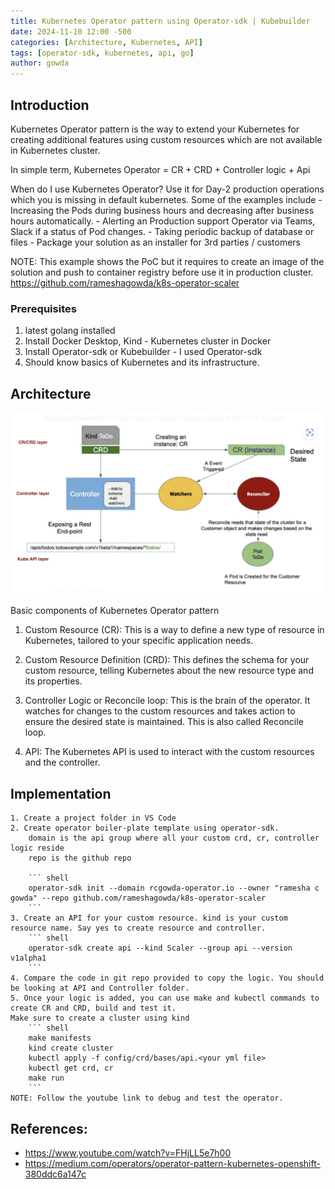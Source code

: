 ```yaml
---
title: Kubernetes Operator pattern using Operator-sdk | Kubebuilder
date: 2024-11-10 12:00 -500
categories: [Architecture, Kubernetes, API]
tags: [operator-sdk, kubernetes, api, go]
author: gowda
---
```


## Introduction

Kubernetes Operator pattern is the way to extend your Kubernetes for creating additional features using custom resources which are not available in Kubernetes cluster.

In simple term,
Kubernetes Operator = CR + CRD + Controller logic + Api

When do I use Kubernetes Operator? Use it for Day-2 production operations which you is missing in default kubernetes.
Some of the examples include - Increasing the Pods during business hours and decreasing after business hours automatically. - Alerting an Production support Operator via Teams, Slack if a status of Pod changes. - Taking periodic backup of database or files - Package your solution as an installer for 3rd parties / customers

NOTE: This example shows the PoC but it requires to create an image of the solution and push to container registry before use it in production cluster.
<https://github.com/rameshagowda/k8s-operator-scaler>

### Prerequisites

1. latest golang installed
2. Install Docker Desktop, Kind - Kubernetes cluster in Docker
3. Install Operator-sdk or Kubebuilder - I used Operator-sdk
4. Should know basics of Kubernetes and its infrastructure.

## Architecture

![Desktop View](/assets/img/k8s/operator.png)

Basic components of Kubernetes Operator pattern

1. Custom Resource (CR): This is a way to define a new type of resource in Kubernetes, tailored to your specific application needs.

2. Custom Resource Definition (CRD): This defines the schema for your custom resource, telling Kubernetes about the new resource type and its properties.

3. Controller Logic or Reconcile loop: This is the brain of the operator. It watches for changes to the custom resources and takes action to ensure the desired state is maintained. This is also called Reconcile loop.

4. API: The Kubernetes API is used to interact with the custom resources and the controller.

## Implementation

    1. Create a project folder in VS Code
    2. Create operator boiler-plate template using operator-sdk.
        domain is the api group where all your custom crd, cr, controller logic reside
        repo is the github repo

        ``` shell
        operator-sdk init --domain rcgowda-operator.io --owner "ramesha c gowda" --repo github.com/rameshagowda/k8s-operator-scaler
        ```
    3. Create an API for your custom resource. kind is your custom resource name. Say yes to create resource and controller.
        ``` shell
        operator-sdk create api --kind Scaler --group api --version v1alpha1
        ```
    4. Compare the code in git repo provided to copy the logic. You should be looking at API and Controller folder.
    5. Once your logic is added, you can use make and kubectl commands to create CR and CRD, build and test it.
    Make sure to create a cluster using kind
        ``` shell
        make manifests
        kind create cluster
        kubectl apply -f config/crd/bases/api.<your yml file>
        kubectl get crd, cr
        make run
        ```
    NOTE: Follow the youtube link to debug and test the operator.

## References:

- <https://www.youtube.com/watch?v=FHjLL5e7h00>
- <https://medium.com/operators/operator-pattern-kubernetes-openshift-380ddc6a147c>
